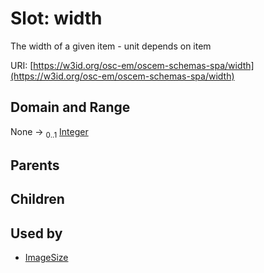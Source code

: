 
# Slot: width

The width of a given item - unit depends on item

URI: [https://w3id.org/osc-em/oscem-schemas-spa/width](https://w3id.org/osc-em/oscem-schemas-spa/width)


## Domain and Range

None &#8594;  <sub>0..1</sub> [Integer](types/Integer.md)

## Parents


## Children


## Used by

 * [ImageSize](ImageSize.md)
